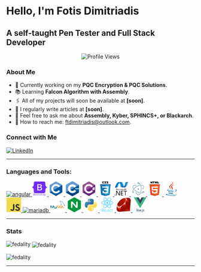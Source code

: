 # Hello, I'm Fotis Dimitriadis

## A self-taught Pen Tester and Full Stack Developer

<p align="center">
    <img src="https://komarev.com/ghpvc/?username=fedality&label=Profile%20views&color=00ff00&style=flat" alt="Profile Views" />
</p>

### About Me

- 🌟 Currently working on my **PQC Encryption & PQC Solutions**.
- 📚 Learning **Falcon Algorithm with Assembly**.
- 🖇️ All of my projects will soon be available at **[soon]**.
- 📝 I regularly write articles at **[soon]**.
- 💬 Feel free to ask me about **Assembly, Kyber, SPHINCS+, or Blackarch**.
- 📩 How to reach me: [ftdimitriadis@outlook.com](mailto:ftdimitriadis@outlook.com).

### Connect with Me

<p>
    <a href="https://linkedin.com/in/fotis-dimitriadis" target="_blank">
        <img src="https://raw.githubusercontent.com/rahuldkjain/github-profile-readme-generator/master/src/images/icons/Social/linked-in-alt.svg" alt="LinkedIn" height="30" width="40" />
    </a>
</p>

---

<h3 align="left">Languages and Tools:</h3>
<p align="left"> <a href="https://angular.io" target="_blank" rel="noreferrer"> <img src="https://angular.io/assets/images/logos/angular/angular.svg" alt="angular" width="40" height="40"/> </a> <a href="https://getbootstrap.com" target="_blank" rel="noreferrer"> <img src="https://raw.githubusercontent.com/devicons/devicon/master/icons/bootstrap/bootstrap-plain-wordmark.svg" alt="bootstrap" width="40" height="40"/> </a> <a href="https://www.cprogramming.com/" target="_blank" rel="noreferrer"> <img src="https://raw.githubusercontent.com/devicons/devicon/master/icons/c/c-original.svg" alt="c" width="40" height="40"/> </a> <a href="https://www.w3schools.com/cpp/" target="_blank" rel="noreferrer"> <img src="https://raw.githubusercontent.com/devicons/devicon/master/icons/cplusplus/cplusplus-original.svg" alt="cplusplus" width="40" height="40"/> </a> <a href="https://www.w3schools.com/cs/" target="_blank" rel="noreferrer"> <img src="https://raw.githubusercontent.com/devicons/devicon/master/icons/csharp/csharp-original.svg" alt="csharp" width="40" height="40"/> </a> <a href="https://www.w3schools.com/css/" target="_blank" rel="noreferrer"> <img src="https://raw.githubusercontent.com/devicons/devicon/master/icons/css3/css3-original-wordmark.svg" alt="css3" width="40" height="40"/> </a> <a href="https://dotnet.microsoft.com/" target="_blank" rel="noreferrer"> <img src="https://raw.githubusercontent.com/devicons/devicon/master/icons/dot-net/dot-net-original-wordmark.svg" alt="dotnet" width="40" height="40"/> </a> <a href="https://www.electronjs.org" target="_blank" rel="noreferrer"> <img src="https://raw.githubusercontent.com/devicons/devicon/master/icons/electron/electron-original.svg" alt="electron" width="40" height="40"/> </a> <a href="https://www.w3.org/html/" target="_blank" rel="noreferrer"> <img src="https://raw.githubusercontent.com/devicons/devicon/master/icons/html5/html5-original-wordmark.svg" alt="html5" width="40" height="40"/> </a> <a href="https://www.java.com" target="_blank" rel="noreferrer"> <img src="https://raw.githubusercontent.com/devicons/devicon/master/icons/java/java-original.svg" alt="java" width="40" height="40"/> </a> <a href="https://developer.mozilla.org/en-US/docs/Web/JavaScript" target="_blank" rel="noreferrer"> <img src="https://raw.githubusercontent.com/devicons/devicon/master/icons/javascript/javascript-original.svg" alt="javascript" width="40" height="40"/> </a> <a href="https://mariadb.org/" target="_blank" rel="noreferrer"> <img src="https://www.vectorlogo.zone/logos/mariadb/mariadb-icon.svg" alt="mariadb" width="40" height="40"/> </a> <a href="https://www.mysql.com/" target="_blank" rel="noreferrer"> <img src="https://raw.githubusercontent.com/devicons/devicon/master/icons/mysql/mysql-original-wordmark.svg" alt="mysql" width="40" height="40"/> </a> <a href="https://www.nginx.com" target="_blank" rel="noreferrer"> <img src="https://raw.githubusercontent.com/devicons/devicon/master/icons/nginx/nginx-original.svg" alt="nginx" width="40" height="40"/> </a> <a href="https://www.python.org" target="_blank" rel="noreferrer"> <img src="https://raw.githubusercontent.com/devicons/devicon/master/icons/python/python-original.svg" alt="python" width="40" height="40"/> </a> <a href="https://reactjs.org/" target="_blank" rel="noreferrer"> <img src="https://raw.githubusercontent.com/devicons/devicon/master/icons/react/react-original-wordmark.svg" alt="react" width="40" height="40"/> </a> <a href="https://www.ruby-lang.org/en/" target="_blank" rel="noreferrer"> <img src="https://raw.githubusercontent.com/devicons/devicon/master/icons/ruby/ruby-original.svg" alt="ruby" width="40" height="40"/> </a> <a href="https://vuejs.org/" target="_blank" rel="noreferrer"> <img src="https://raw.githubusercontent.com/devicons/devicon/master/icons/vuejs/vuejs-original-wordmark.svg" alt="vuejs" width="40" height="40"/> </a> </p>


---

### Stats
<!--
<div style="display: flex; justify-content: space-between; align-items: center; flex-wrap: nowrap; gap: 5px; overflow-x: auto; text-align: center; padding: 5px 0;">
    <div style="flex: 0 1 auto; min-width: 40px;">
        <img src="https://github-readme-stats.vercel.app/api/top-langs?username=fedality&show_icons=true&locale=en&layout=compact&theme=radical" alt="Top Languages" style="max-width: 50px; height: auto;" />
    </div>
    <div style="flex: 0 1 auto; min-width: 40px;">
        <img src="https://github-readme-stats.vercel.app/api?username=fedality&show_icons=true&locale=en&theme=radical" alt="GitHub Stats" style="max-width: 80px; height: auto;" />
    </div>
    <div style="flex: 0 1 auto; min-width: 40px;">
        <img src="https://github-readme-streak-stats.herokuapp.com/?user=fedality&theme=radical" alt="GitHub Streak" style="max-width: 80px; height: auto;" />
    </div>
</div>

-->
<p><img align="left" src="https://github-readme-stats.vercel.app/api/top-langs?username=fedality&show_icons=true&locale=en&layout=compact" alt="fedality" /></p>

<p>&nbsp;<img align="center" src="https://github-readme-stats.vercel.app/api?username=fedality&show_icons=true&locale=en" alt="fedality" /></p>

<p><img align="center" src="https://github-readme-streak-stats.herokuapp.com/?user=fedality&" alt="fedality" /></p>



---
<!--
<p align="center">
    <img src="https://media.giphy.com/media/qgQUggAC3Pfv687qPC/giphy.gif" alt="Hacker GIF" />
</p>
-->
